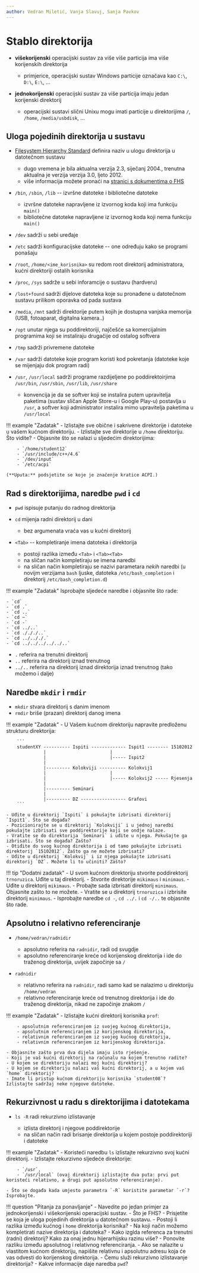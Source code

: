 ```yaml
---
author: Vedran Miletić, Vanja Slavuj, Sanja Pavkov
---
```


# Stablo direktorija

- **višekorijenski** operacijski sustav za više više particija ima više korijenskih direktorija

    - primjerice, operacijski sustav Windows particije označava kao `C:\`, `D:\`, `E:\`, ...

- **jednokorijenski** operacijski sustav za više particija imaju jedan korijenski direktorij

    - operacijski sustavi slični Unixu mogu imati particije u direktorijima `/`, `/home`, `/media/usbdisk`, ...

## Uloga pojedinih direktorija u sustavu

- [Filesystem Hierarchy Standard](https://en.wikipedia.org/wiki/Filesystem_Hierarchy_Standard) definira naziv u ulogu direktorija u datotečnom sustavu

    - dugo vremena je bila aktualna verzija 2.3, siječanj 2004., trenutna aktualna je verzija verzija 3.0, ljeto 2012.
    - više informacija možete pronaći na [stranici s dokumentima o FHS](https://www.pathname.com/fhs/)

- `/bin`, `/sbin`, `/lib` -- izvršne datoteke i bibliotečne datoteke

    - izvršne datoteke napravljene iz izvornog koda koji ima funkciju `main()`
    - bibliotečne datoteke napravljene iz izvornog koda koji nema funkciju `main()`

- `/dev` sadrži u sebi uređaje
- `/etc` sadrži konfiguracijske datoteke -- one određuju kako se programi ponašaju
- `/root`, `/home/<ime_korisnika>` su redom root direktorij administratora, kućni direktoriji ostalih korisnika
- `/proc`, `/sys` sadrže u sebi inforamcije o sustavu (hardveru)
- `/lost+found` sadrži dijelove datoteka koje su pronađene u datotečnom sustavu prilikom oporavka od pada sustava
- `/media`, `/mnt` sadrži direktorije putem kojih je dostupna vanjska memorija (USB, fotoaparat, digitalna kamera..)
- `/opt` unutar njega su poddirektoriji, najčešće sa komercijalnim programima koji se instaliraju drugačije od ostalog softvera
- `/tmp` sadrži privremene datoteke
- `/var` sadrži datoteke koje program koristi kod pokretanja (datoteke koje se mijenjaju dok program radi)
- `/usr`, `/usr/local` sadrži programe razdijeljene po poddirektoirjima `/usr/bin`, `/usr/sbin`, `/usr/lib`, `/usr/share`

    - konvencija je da se softver koji se instalira putem upravitelja paketima (sustav sličan Apple Store-u i Google Play-u) postavlja u `/usr`, a softver koji administrator instalira mimo upravitelja paketima u `/usr/local`

!!! example "Zadatak"
    - Izlistajte sve obične i sakrivene direktorije i datoteke u vašem kućnom direktoriju.
    - Izlistajte sve direktorije u `/home` direktoriju. Što vidite?
    - Objasnite što se nalazi u sljedećim direktorijima:

        - `/home/student12`
        - `/usr/include/c++/4.6`
        - `/dev/input`
        - `/etc/acpi`

    (**Uputa:** podsjetite se koje je značenje kratice ACPI.)

## Rad s direktorijima, naredbe `pwd` i `cd`

- `pwd` ispisuje putanju do radnog direktorija
- `cd` mijenja radni direktorij u dani

    - bez argumenata vraća vas u kućni direktorij

- `<Tab>` -- kompletiranje imena datoteka i direktorija

    - postoji razlika između `<Tab>` i `<Tab><Tab>`
    - na sličan način kompletiraju se imena naredbi
    - na sličan način kompletiraju se nazivi parametara *nekih* naredbi (u novijm verzijama `bash` ljuske, datoteka `/etc/bash_completion` i direktorij `/etc/bash_completion.d`)

!!! example "Zadatak"
    Isprobajte sljedeće naredbe i objasnite što rade:

    - `cd`
    - `cd .`
    - `cd ..`
    - `cd ~`
    - `cd -`
    - `cd ../..`
    - `cd ./././..`
    - `cd ../.././.`
    - `cd ../../../../../..`

- `.` referira na trenutni direktorij
- `..` referira na direktorij iznad trenutnog
- `../..` referira na direktorij iznad direktorija iznad trenutnog (tako možemo i dalje)

## Naredbe `mkdir` i `rmdir`

- `mkdir` stvara direktorij s danim imenom
- `rmdir` briše (prazan) direktorij danog imena

!!! example "Zadatak"
    - U Vašem kućnom direktoriju napravite predloženu strukturu direktorija:

        ```
        studentXY ---------- Ispiti ------------- Ispit1 -------- 15102012
                  |                        |
                  |                        |----- Ispit2
                  |
                  |--------- Kolokviji ---------- Kolokvij1
                  |                        |
                  |                        |----- Kolokvij2 ----- Rjesenja
                  |
                  |--------- Seminari
                  |
                  |--------- DZ ----------------- Grafovi
        ```

    - Uđite u direktorij `Ispiti` i pokušajte izbrisati direktorij `Ispit1`. Što se događa?
    - Pozicionirajte se u direktorij `Kolokviji` i u jednoj naredbi pokušajte izbrisati sve poddirektorije koji se ondje nalaze.
    - Vratite se do direktorija `Seminari` i uđite u njega. Pokušajte ga izbrisati. Što se događa? Zašto?
    - Otiđite do svog kućnog direktorija i od tamo pokušajte izbrisati direktorij `15102012`. Zašto ga ne možete izbrisati?
    - Uđite u direktorij `Kolokvij` i iz njega pokušajte izbrisati direktorij `DZ`. Možete li to učiniti? Zašto?

!!! tip "Dodatni zadatak"
    - U svom kućnom direktoriju stvorite poddirektorij `trnoruzica`. Uđite u taj direktorij.
    - Stvorite direktorije `mikimaus` i `minimaus`.
    - Uđite u direktorij `mikimaus`.
    - Probajte sada izbrisati direktorij `minimaus`. Objasnite zašto to ne možete.
    - Vratite se u direktorij `trnoruzica` i izbrisite direktorij `minimaus`.
    - Isprobajte naredbe `cd -`, `cd ../.` i `cd -/..` te objasnite što rade.

## Apsolutno i relativno referenciranje

- `/home/vedran/radnidir`

    - apsolutno referira na `radnidir`, radi od svugdje
    - apsolutno referenciranje kreće od korijenskog direktorija i ide do traženog direktorija, uvijek započinje sa `/`

- `radnidir`

    - relativno referira na `radnidir`, radi samo kad se nalazimo u direktoriju `/home/vedran`
    - relativno referenciranje kreće od trenutnog direktorija i ide do traženog direktorija, nikad ne započinje znakom `/`

!!! example "Zadatak"
    - Izlistajte kućni direktorij korisnika `prof`:

        - apsolutnim referenciranjem iz svojeg kućnog direktorija,
        - apsolutnim referenciranjem iz korijenskog direktorija,
        - relativnim referenciranjem iz svojeg kućnog direktorija,
        - relativnim referenciranjem iz korijenskog direktorija.

    - Objasnite zašto prva dva dijela imaju isto rješenje.
    - Koji je vaš kućni direktorij na računalu na kojem trenutno radite?
    - U kojem se direktoriju nalazi moj kućni direktorij?
    - U kojem se direktoriju nalazi vaš kućni direktorij, a u kojem vaš `home` direktorij?
    - Imate li pristup kućnom direktoriju korisnika `student08`? Izlistajte sadržaj neke njegove datoteke.

## Rekurzivnost u radu s direktorijima i datotekama

- `ls -R` radi rekurzivno izlistavanje

    - izlista direktorij i njegove poddirektorije
    - na sličan način radi brisanje direktorija u kojem postoje poddirektoriji i datoteke

!!! example "Zadatak"
    - Koristeći naredbu `ls` izlistajte rekurzivno svoj kućni direktorij.
    - Izlistajte rekurzivno sljedeće direktorije:

        - `/usr`,
        - `/usr/local` (ovaj direktorij izlistajte dva puta: prvi put koristeći relativno, a drugi put apsolutno referenciranje).

    - Što se događa kada umjesto parametra `-R` koristite parametar `-r`? Isprobajte.

!!! question "Pitanja za ponavljanje"
    - Navedite po jedan primjer za jednokorijenski i višekorijenski operacijski sustav.
    - Što je FHS?
    - Prisjetite se koja je uloga pojedinih direktorija u datotečnom sustavu.
    - Postoji li razlika između kućnog i `home` direktorija korisnika?
    - Na koji način možemo kompletirati nazive direktorija i datoteka?
    - Kako izglda referenca za trenutni (radni) direktorij? Kako za onaj jednu hijerarhijsku razinu više?
    - Ponovite razliku između apsolutnog i relativnog referenciranja.
    - Ako se nalazite u vlastitom kućnom direktoriju, napišite relativnu i apsolutnu adresu koja će vas odvesti do korijenskog direktorija.
    - Čemu služi rekurzivno izlistavanje direktorija?
    - Kakve informacije daje naredba `pwd`?
